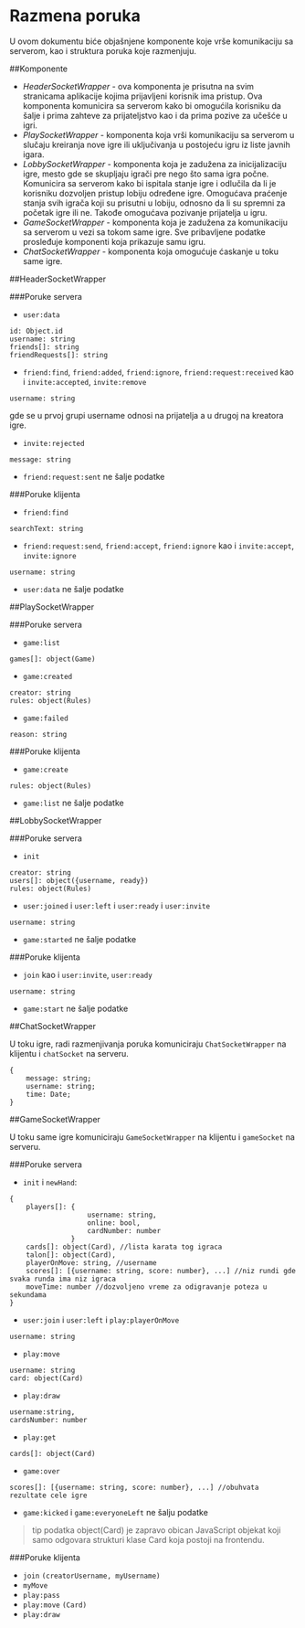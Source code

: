 Razmena poruka
=======

U ovom dokumentu biće objašnjene komponente koje vrše komunikaciju sa serverom, kao i struktura poruka koje razmenjuju.

##Komponente

- *HeaderSocketWrapper* - ova komponenta je prisutna na svim stranicama aplikacije kojima prijavljeni korisnik ima pristup. Ova komponenta komunicira sa serverom kako bi omogućila korisniku da šalje i prima zahteve za prijateljstvo kao i da prima pozive za učešće u igri.
- *PlaySocketWrapper* - komponenta koja vrši komunikaciju sa serverom u slučaju kreiranja nove igre ili uključivanja u postojeću igru iz liste javnih igara.
- *LobbySocketWrapper* - komponenta koja je zadužena za inicijalizaciju igre, mesto gde se skupljaju igrači pre nego što sama igra počne. Komunicira sa serverom kako bi ispitala stanje igre i odlučila da li je korisniku dozvoljen pristup lobiju određene igre. Omogućava praćenje stanja svih igrača koji su prisutni u lobiju, odnosno da li su spremni za početak igre ili ne. Takođe omogućava pozivanje prijatelja u igru.
- *GameSocketWrapper* - komponenta koja je zadužena za komunikaciju sa serverom u vezi sa tokom same igre. Sve pribavljene podatke prosleđuje komponenti koja prikazuje samu igru.
- *ChatSocketWrapper* - komponenta koja omogućuje ćaskanje u toku same igre.

##HeaderSocketWrapper

###Poruke servera

 - `user:data`
 ```
 id: Object.id
 username: string
 friends[]: string
 friendRequests[]: string
 ```
 
 - `friend:find`, `friend:added`,  `friend:ignore`, `friend:request:received` kao i `invite:accepted`, `invite:remove`
 ```
 username: string
 ```

 gde se u prvoj grupi username odnosi na prijatelja a u drugoj na kreatora igre.
 
 - `invite:rejected`
 ```
 message: string
 ```
 
 - `friend:request:sent` ne šalje podatke

###Poruke klijenta

 - `friend:find`
 ```
 searchText: string
 ```
 
 - `friend:request:send`, `friend:accept`, `friend:ignore` kao i `invite:accept`, `invite:ignore`
 ```
 username: string
 ```
 

 - `user:data` ne šalje podatke

##PlaySocketWrapper

###Poruke servera

 - `game:list`
 ```
 games[]: object(Game)
 ```

 - `game:created`
 ```
 creator: string
 rules: object(Rules)
 ```
 - `game:failed`
 ```
 reason: string
 ```
 
###Poruke klijenta

 - `game:create`
 ```
 rules: object(Rules)
 ```

 - `game:list` ne šalje podatke
 
##LobbySocketWrapper

###Poruke servera

 - `init`
 ```
 creator: string
 users[]: object({username, ready})
 rules: object(Rules)
 ```

 - `user:joined` i `user:left` i `user:ready` i `user:invite`
 ```
 username: string
 ```
 
 - `game:started` ne šalje podatke
 
###Poruke klijenta

 - `join` kao i `user:invite`, `user:ready`
 ```
 username: string
 ```

 - `game:start` ne šalje podatke

##ChatSocketWrapper

U toku igre, radi razmenjivanja poruka komuniciraju `ChatSocketWrapper` na klijentu i `chatSocket` na serveru.

```
{
	message: string;
	username: string;
	time: Date;
}
```

##GameSocketWrapper

U toku same igre komuniciraju `GameSocketWrapper` na klijentu i `gameSocket` na serveru.

###Poruke servera

 - `init` i `newHand`: 
 
 ```
 {
	 players[]: {
					username: string,
					online: bool,
					cardNumber: number
				}
	 cards[]: object(Card), //lista karata tog igraca
	 talon[]: object(Card),
	 playerOnMove: string, //username
	 scores[]: [{username: string, score: number}, ...] //niz rundi gde svaka runda ima niz igraca
	 moveTime: number //dozvoljeno vreme za odigravanje poteza u sekundama	 	 
 }
 ```
 - `user:join` i `user:left` i `play:playerOnMove`

 ```
 username: string
 ```
 - `play:move`

 ```
 username: string
 card: object(Card)
 ```
 - `play:draw`

 ```
 username:string,
 cardsNumber: number
 ```
 - `play:get`

 ```
 cards[]: object(Card)
 ```
 - `game:over`

 ```
 scores[]: [{username: string, score: number}, ...] //obuhvata rezultate cele igre

 ```
 - `game:kicked` i `game:everyoneLeft` ne šalju podatke
 
 > tip podatka object(Card) je zapravo obican JavaScript objekat koji samo odgovara strukturi klase Card koja postoji na frontendu.

###Poruke klijenta

- `join` `(creatorUsername, myUsername)`
- `myMove` 
- `play:pass` 
- `play:move` `(Card)`
- `play:draw` 

